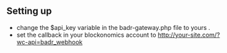 ## Setting up
* change the $api_key variable in the badr-gateway.php file to yours .
* set the callback in your blockonomics account to http://your-site.com/?wc-api=badr_webhook
